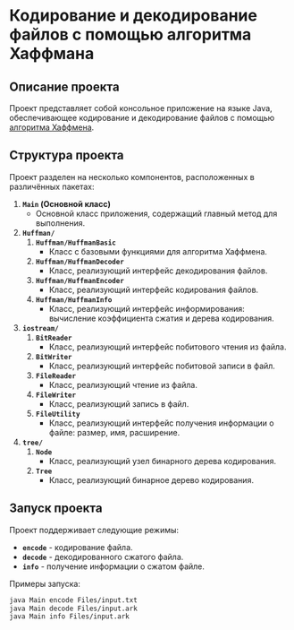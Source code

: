 # Кодирование и декодирование файлов с помощью алгоритма Хаффмана

## Описание проекта

Проект представляет собой консольное приложение на языке Java, обеспечивающее кодирование и декодирование файлов с помощью [алгоритма Хаффмена](https://ya.ru/search/?text=%D0%B0%D0%BB%D0%B3%D0%BE%D1%80%D0%B8%D1%82%D0%BC+%D1%85%D0%B0%D1%84%D1%84%D0%BC%D0%B0%D0%BD%D0%B0).

## Структура проекта

Проект разделен на несколько компонентов, расположенных в различённых пакетах:

1. **`Main` (Основной класс)**
    - Основной класс приложения, содержащий главный метод для выполнения.
2. **`Huffman/`**
   1. **`Huffman/HuffmanBasic`**
      - Класс с базовыми функциями для алгоритма Хаффмена.
   2. **`Huffman/HuffmanDecoder`**
      - Класс, реализующий интерфейс декодирования файлов.
   3. **`Huffman/HuffmanEncoder`**
      - Класс, реализующий интерфейс кодирования файлов.
   4. **`Huffman/HuffmanInfo`**
      - Класс, реализующий интерфейс информирования: 
      вычисление коэффициента сжатия и дерева кодирования.
3. **`iostream/`**
   1. **`BitReader`**
       - Класс, реализующий интерфейс побитового чтения из файла.
   2. **`BitWriter`**
      - Класс, реализующий интерфейс побитовой записи в файл.
   3. **`FileReader`**
      - Класс, реализующий чтение из файла.
   4. **`FileWriter`**
      - Класс, реализующий запись в файл.
   5. **`FileUtility`**
      - Класс, реализующий интерфейс получения информации о файле:
      размер, имя, расширение.
4. **`tree/`**
   1. **`Node`**
       - Класс, реализующий узел бинарного дерева кодирования.
   2. **`Tree`**
      - Класс, реализующий бинарное дерево кодирования.
## Запуск проекта

Проект поддерживает следующие режимы:

- **`encode`** - кодирование файла.
- **`decode`** - декодированного сжатого файла.
- **`info`** - получение информации о сжатом файле.

Примеры запуска:

```bash
java Main encode Files/input.txt
java Main decode Files/input.ark
java Main info Files/input.ark
```

